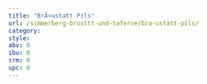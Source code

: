 ```yaml
---
title: "BrÃ¤ustatt Pils"
url: /simmerberg-brusttt-und-taferne/bra-ustatt-pils/
category: 
style: 
abv: 0
ibu: 0
srm: 0
upc: 0
---
```


